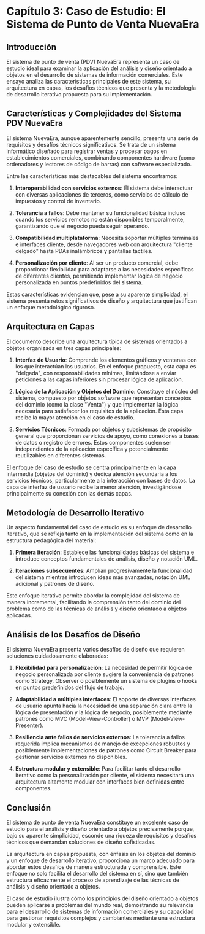 # Capítulo 3: Caso de Estudio: El Sistema de Punto de Venta NuevaEra

## Introducción

El sistema de punto de venta (PDV) NuevaEra representa un caso de estudio ideal para examinar la aplicación del análisis y diseño orientado a objetos en el desarrollo de sistemas de información comerciales. Este ensayo analiza las características principales de este sistema, su arquitectura en capas, los desafíos técnicos que presenta y la metodología de desarrollo iterativo propuesta para su implementación.

## Características y Complejidades del Sistema PDV NuevaEra

El sistema NuevaEra, aunque aparentemente sencillo, presenta una serie de requisitos y desafíos técnicos significativos. Se trata de un sistema informático diseñado para registrar ventas y procesar pagos en establecimientos comerciales, combinando componentes hardware (como ordenadores y lectores de código de barras) con software especializado.

Entre las características más destacables del sistema encontramos:

1. **Interoperabilidad con servicios externos**: El sistema debe interactuar con diversas aplicaciones de terceros, como servicios de cálculo de impuestos y control de inventario.

2. **Tolerancia a fallos**: Debe mantener su funcionalidad básica incluso cuando los servicios remotos no están disponibles temporalmente, garantizando que el negocio pueda seguir operando.

3. **Compatibilidad multiplataforma**: Necesita soportar múltiples terminales e interfaces cliente, desde navegadores web con arquitectura "cliente delgado" hasta PDAs inalámbricos y pantallas táctiles.

4. **Personalización por cliente**: Al ser un producto comercial, debe proporcionar flexibilidad para adaptarse a las necesidades específicas de diferentes clientes, permitiendo implementar lógica de negocio personalizada en puntos predefinidos del sistema.

Estas características evidencian que, pese a su aparente simplicidad, el sistema presenta retos significativos de diseño y arquitectura que justifican un enfoque metodológico riguroso.

## Arquitectura en Capas

El documento describe una arquitectura típica de sistemas orientados a objetos organizada en tres capas principales:

1. **Interfaz de Usuario**: Comprende los elementos gráficos y ventanas con los que interactúan los usuarios. En el enfoque propuesto, esta capa es "delgada", con responsabilidades mínimas, limitándose a enviar peticiones a las capas inferiores sin procesar lógica de aplicación.

2. **Lógica de la Aplicación y Objetos del Dominio**: Constituye el núcleo del sistema, compuesto por objetos software que representan conceptos del dominio (como la clase "Venta") y que implementan la lógica necesaria para satisfacer los requisitos de la aplicación. Esta capa recibe la mayor atención en el caso de estudio.

3. **Servicios Técnicos**: Formada por objetos y subsistemas de propósito general que proporcionan servicios de apoyo, como conexiones a bases de datos o registro de errores. Estos componentes suelen ser independientes de la aplicación específica y potencialmente reutilizables en diferentes sistemas.

El enfoque del caso de estudio se centra principalmente en la capa intermedia (objetos del dominio) y dedica atención secundaria a los servicios técnicos, particularmente a la interacción con bases de datos. La capa de interfaz de usuario recibe la menor atención, investigándose principalmente su conexión con las demás capas.

## Metodología de Desarrollo Iterativo

Un aspecto fundamental del caso de estudio es su enfoque de desarrollo iterativo, que se refleja tanto en la implementación del sistema como en la estructura pedagógica del material:

1. **Primera iteración**: Establece las funcionalidades básicas del sistema e introduce conceptos fundamentales de análisis, diseño y notación UML.

2. **Iteraciones subsecuentes**: Amplían progresivamente la funcionalidad del sistema mientras introducen ideas más avanzadas, notación UML adicional y patrones de diseño.

Este enfoque iterativo permite abordar la complejidad del sistema de manera incremental, facilitando la comprensión tanto del dominio del problema como de las técnicas de análisis y diseño orientado a objetos aplicadas.

## Análisis de los Desafíos de Diseño

El sistema NuevaEra presenta varios desafíos de diseño que requieren soluciones cuidadosamente elaboradas:

1. **Flexibilidad para personalización**: La necesidad de permitir lógica de negocio personalizada por cliente sugiere la conveniencia de patrones como Strategy, Observer o posiblemente un sistema de plugins o hooks en puntos predefinidos del flujo de trabajo.

2. **Adaptabilidad a múltiples interfaces**: El soporte de diversas interfaces de usuario apunta hacia la necesidad de una separación clara entre la lógica de presentación y la lógica de negocio, posiblemente mediante patrones como MVC (Model-View-Controller) o MVP (Model-View-Presenter).

3. **Resiliencia ante fallos de servicios externos**: La tolerancia a fallos requerida implica mecanismos de manejo de excepciones robustos y posiblemente implementaciones de patrones como Circuit Breaker para gestionar servicios externos no disponibles.

4. **Estructura modular y extensible**: Para facilitar tanto el desarrollo iterativo como la personalización por cliente, el sistema necesitará una arquitectura altamente modular con interfaces bien definidas entre componentes.

## Conclusión

El sistema de punto de venta NuevaEra constituye un excelente caso de estudio para el análisis y diseño orientado a objetos precisamente porque, bajo su aparente simplicidad, esconde una riqueza de requisitos y desafíos técnicos que demandan soluciones de diseño sofisticadas.

La arquitectura en capas propuesta, con énfasis en los objetos del dominio y un enfoque de desarrollo iterativo, proporciona un marco adecuado para abordar estos desafíos de manera estructurada y comprensible. Este enfoque no solo facilita el desarrollo del sistema en sí, sino que también estructura eficazmente el proceso de aprendizaje de las técnicas de análisis y diseño orientado a objetos.

El caso de estudio ilustra cómo los principios del diseño orientado a objetos pueden aplicarse a problemas del mundo real, demostrando su relevancia para el desarrollo de sistemas de información comerciales y su capacidad para gestionar requisitos complejos y cambiantes mediante una estructura modular y extensible.
